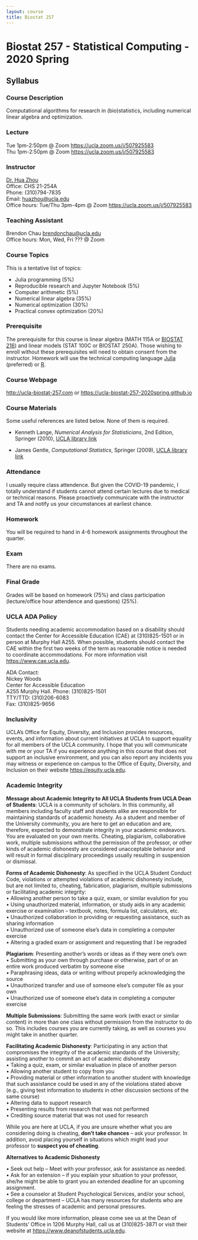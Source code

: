 ```yaml
---
layout: course
title: Biostat 257
---
```


# Biostat 257 - Statistical Computing - 2020 Spring

## Syllabus

### Course Description

Computational algorithms for research in (bio)statistics, including numerical linear algebra and optimization. 

### Lecture

Tue 1pm-2:50pm @ Zoom <https://ucla.zoom.us/j/507925583>   
Thu 1pm-2:50pm @ Zoom <https://ucla.zoom.us/j/507925583>

### Instructor

[Dr. Hua Zhou](http://hua-zhou.github.io/)  
Office: CHS 21-254A  
Phone: (310)794-7835  
Email: <huazhou@ucla.edu>  
Office hours: Tue/Thu 3pm-4pm @ Zoom <https://ucla.zoom.us/j/507925583>

### Teaching Assistant

Brendon Chau <brendonchau@ucla.edu>  
Office hours: Mon, Wed, Fri ??? @ Zoom <???>

### Course Topics

This is a tentative list of topics:  

* Julia programming (5%)  
* Reproducible research and Jupyter Notebook (5%)  
* Computer arithmetic (5%)  
* Numerical linear algebra (35%)   
* Numerical optimization (30%)   
* Practical convex optimization (20%)  

### Prerequisite

The prerequisite for this course is linear algebra (MATH 115A or [BIOSTAT 216](https://ucla-biostat216-2019fall.github.io/schedule.html)) and linear models (STAT 100C or BIOSTAT 250A). Those wishing to enroll without these prerequisites will need to obtain consent from the instructor.  Homework will use the technical computing language [Julia](http://julialang.org) (preferred) or [R](https://www.r-project.org).  

### Course Webpage

<http://ucla-biostat-257.com> or <https://ucla-biostat-257-2020spring.github.io>

### Course Materials

Some useful references are listed below. None of them is required.  

* Kenneth Lange, _Numerical Analysis for Statisticians_, 2nd Edition, Springer (2010), [UCLA library link](http://ucla.worldcat.org/title/numerical-analysis-for-statisticians/oclc/793808354&referer=brief_results)  

* James Gentle, _Computational Statistics_, Springer (2009), [UCLA library link](http://ucla.worldcat.org/title/computational-statistics/oclc/437345409&referer=brief_results)     

### Attendance

I usually require class attendence. But given the COVID-19 pandemic, I totally understand if students cannot attend certain lectures due to medical or technical reasons. Please proactively communicate with the instructor and TA and notify us your circumstances at earliest chance. 

### Homework

You will be required to hand in 4-6 homework assignments throughout the quarter.  

### Exam

There are no exams.

### Final Grade

Grades will be based on homework (75%) and class participation (lecture/office hour attendence and questions) (25%).

### UCLA ADA Policy 

Students needing academic accommodation based on a disability should contact the Center for Accessible Education (CAE) at (310)825-1501 or in person at Murphy Hall A255. When possible, students should contact the CAE within the first two weeks of the term as reasonable notice is needed to coordinate accommodations. For more information visit <https://www.cae.ucla.edu>.

ADA Contact:  
Nickey Woods   
Center for Accessible Education  
A255 Murphy Hall. 
Phone: (310)825-1501  
TTY/TTD: (310)206-6083  
Fax: (310)825-9656  

### Inclusivity

UCLA’s Office for Equity, Diversity, and Inclusion provides resources, events, and information about current initiatives at UCLA to support equality for all members of the UCLA community. I hope that you will communicate with me or your TA if you experience anything in this course that does not support an inclusive environment, and you can also report any incidents you may witness or experience on campus to the Office of Equity, Diversity, and Inclusion on their website <https://equity.ucla.edu>.


### Academic Integrity

**Message about Academic Integrity to All UCLA Students from UCLA Dean of Students**: UCLA is a community of scholars. In this community, all members including faculty staff and students alike are responsible for maintaining standards of academic honesty. As a student and member of the University community, you are here to get an education and are, therefore, expected to demonstrate integrity in your academic endeavors. You are evaluated on your own merits. Cheating, plagiarism, collaborative work, multiple submissions without the permission of the professor, or other kinds of academic dishonesty are considered unacceptable behavior and will result in formal disciplinary proceedings usually resulting in suspension or dismissal.

**Forms of Academic Dishonesty**: As specified in the UCLA Student Conduct Code, violations or attempted violations of academic dishonesty include, but are not limited to, cheating, fabrication, plagiarism, multiple submissions or facilitating academic integrity:   
• Allowing another person to take a quiz, exam, or similar evalution for you  
• Using unauthorized material, information, or study aids in any academic exercise or examination – textbook, notes, formula list, calculators, etc.  
• Unauthorized collaboration in providing or requesting assistance, such as sharing information   
• Unauthorized use of someone else’s data in completing a computer exercise  
• Altering a graded exam or assignment and requesting that I be regraded

**Plagiarism**: Presenting another’s words or ideas as if they were one’s own  
• Submitting as your own through purchase or otherwise, part of or an entire work produced verbatim by someone else  
• Paraphrasing ideas, data or writing without properly acknowledging the source  
• Unauthorized transfer and use of someone else’s computer file as your own  
• Unauthorized use of someone else’s data in completing a computer exercise  

**Multiple Submissions**: Submitting the same work (with exact or similar content) in more than one class without permission from the instructor to do so. This includes courses you are currently taking, as well as courses you might take in another quarter.

**Facilitating Academic Dishonesty**: Participating in any action that compromises the integrity of the academic standards of the University; assisting another to commit an act of academic dishonesty   
• Taking a quiz, exam, or similar evaluation in place of another person   
• Allowing another student to copy from you  
• Providing material or other information to another student with knowledge that such assistance could be used in any of the violations stated above (e.g., giving test information to students in other discussion sections of the same course)  
• Altering data to support research  
• Presenting results from research that was not performed  
• Crediting source material that was not used for  research  

While you are here at UCLA, if you are unsure whether what you are considering doing is cheating, **don’t take chances** – ask your professor. In addition, avoid placing yourself in situations which might lead your professor to **suspect you of cheating**.

**Alternatives to Academic Dishonesty**

• Seek out help – Meet with your professor, ask for assistance as needed.  
• Ask for an extension – if you explain your situation to your professor, she/he might be able to grant you an extended deadline for an upcoming assignment.  
•	See a counselor at Student Psychological Services, and/or your school, college or department – UCLA has many resources for students who are feeling the stresses of academic and personal pressures. 

If you would like more information, please come see us at the Dean of Students’ Office in 1206 Murphy Hall, call us at (310)825-3871 or visit their website at <https://www.deanofstudents.ucla.edu>.
